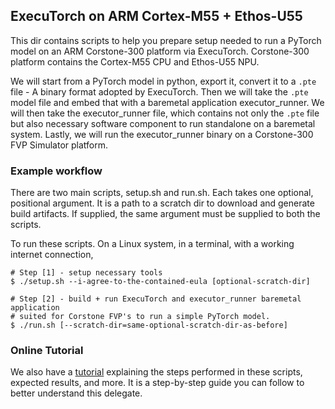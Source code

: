 ## ExecuTorch on ARM Cortex-M55 + Ethos-U55

This dir contains scripts to help you prepare setup needed to run a PyTorch
model on an ARM Corstone-300 platform via ExecuTorch. Corstone-300 platform
contains the Cortex-M55 CPU and Ethos-U55 NPU.

We will start from a PyTorch model in python, export it, convert it to a `.pte`
file - A binary format adopted by ExecuTorch. Then we will take the `.pte`
model file and embed that with a baremetal application executor_runner. We will
then take the executor_runner file, which contains not only the `.pte` file but
also necessary software component to run standalone on a baremetal system.
Lastly, we will run the executor_runner binary on a Corstone-300 FVP Simulator
platform.

### Example workflow

There are two main scripts, setup.sh and run.sh. Each takes one optional,
positional argument. It is a path to a scratch dir to download and generate
build artifacts. If supplied, the same argument must be supplied to both the scripts.

To run these scripts. On a Linux system, in a terminal, with a working internet connection,
```
# Step [1] - setup necessary tools
$ ./setup.sh --i-agree-to-the-contained-eula [optional-scratch-dir]

# Step [2] - build + run ExecuTorch and executor_runner baremetal application
# suited for Corstone FVP's to run a simple PyTorch model.
$ ./run.sh [--scratch-dir=same-optional-scratch-dir-as-before]
```
### Online Tutorial

We also have a [tutorial](https://pytorch.org/executorch/stable/executorch-arm-delegate-tutorial.html) explaining the steps performed in these
scripts, expected results, and more. It is a step-by-step guide
you can follow to better understand this delegate.
